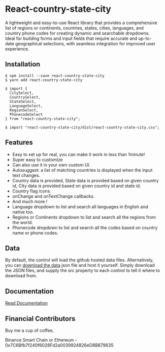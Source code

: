 # React-country-state-city

A lightweight and easy-to-use React library that provides a comprehensive list of regions or continents, countries, states, cities, languages, and country phone codes for creating dynamic and searchable dropdowns. Ideal for building forms and input fields that require accurate and up-to-date geographical selections, with seamless integration for improved user experience.

## Installation

```
$ npm install --save react-country-state-city
$ yarn add react-country-state-city

$ import {
  CitySelect,
  CountrySelect,
  StateSelect,
  LanguageSelect,
  RegionSelect,
  PhonecodeSelect
} from "react-country-state-city";

$ import "react-country-state-city/dist/react-country-state-city.css";
```

## Features

- Easy to set up for real, you can make it work in less than 1minute!
- Super easy to customize
- Can also use it in your own custom UI.
- Autosuggest: a list of matching countries is displayed when the input text changes.
- Country data is provided, State data is provided based on given country id, City data is provided based on given country id and state id.
- Country flag icons.
- onChange and onTextChange callbacks.
- And much more !
- Language dropdown to list and search all languages in English and native too.
- Regions or Continents dropdown to list and search all the regions from the world.
- Phonecode dropdown to list and search all the codes based on country name or phone codes.

## Data

By default, the control will load the github hosted data files. Alternatively, you can [download the data](https://github.com/venkatmcajj/react-country-state-city/tree/master/data) json file and host it yourself. Simply download the JSON files, and supply the src property to each control to tell it where to download from.

## Documentation

[Read Documentation](https://venkatmcajj.github.io/react-country-state-city-docs/)

## Financial Contributors

Buy me a cup of coffee,

Binance Smart Chain or Ethereum - 0x7C6Bfb7f240f6028Fd2a0039924826eD8B879635

